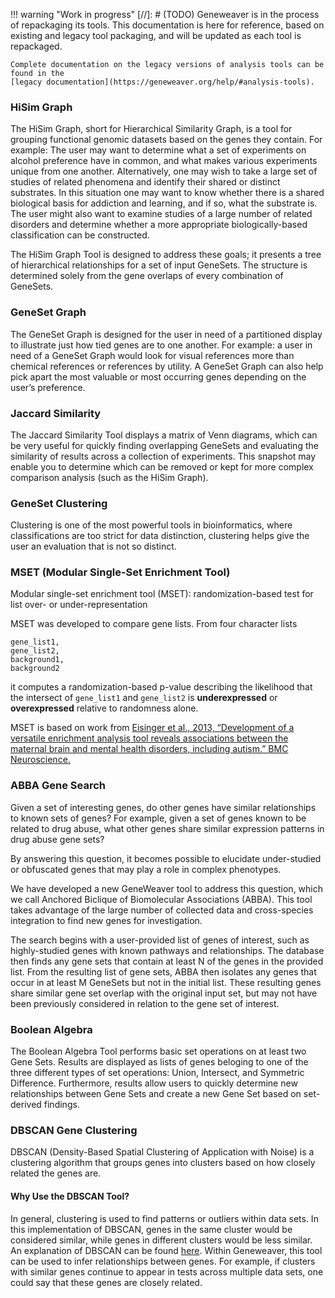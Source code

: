 
!!! warning "Work in progress"
    [//]: # (TODO)
    Geneweaver is in the process of repackaging its tools. This documentation is
    here for reference, based on existing and legacy tool packaging, and will be updated
    as each tool is repackaged.

    Complete documentation on the legacy versions of analysis tools can be found in the
    [legacy documentation](https://geneweaver.org/help/#analysis-tools).

### HiSim Graph
The HiSim Graph, short for Hierarchical Similarity Graph, is a tool for grouping 
functional genomic datasets based on the genes they contain. For example: The user may 
want to determine what a set of experiments on alcohol preference have in common, and 
what makes various experiments unique from one another. Alternatively, one may wish to 
take a large set of studies of related phenomena and identify their shared or distinct 
substrates. In this situation one may want to know whether there is a shared biological 
basis for addiction and learning, and if so, what the substrate is. The user might also 
want to examine studies of a large number of related disorders and determine whether a 
more appropriate biologically-based classification can be constructed.

The HiSim Graph Tool is designed to address these goals; it presents a tree of 
hierarchical relationships for a set of input GeneSets. The structure is determined 
solely from the gene overlaps of every combination of GeneSets.

### GeneSet Graph
The GeneSet Graph is designed for the user in need of a partitioned display to 
illustrate just how tied genes are to one another. For example: a user in need of a 
GeneSet Graph would look for visual references more than chemical references or 
references by utility. A GeneSet Graph can also help pick apart the most valuable or 
most occurring genes depending on the user’s preference.

### Jaccard Similarity
The Jaccard Similarity Tool displays a matrix of Venn diagrams, which can be very useful
for quickly finding overlapping GeneSets and evaluating the similarity of results across
a collection of experiments. This snapshot may enable you to determine which can be 
removed or kept for more complex comparison analysis (such as the HiSim Graph).

### GeneSet Clustering
Clustering is one of the most powerful tools in bioinformatics, where classifications 
are too strict for data distinction, clustering helps give the user an evaluation that 
is not so distinct.

### MSET (Modular Single-Set Enrichment Tool)
Modular single-set enrichment tool (MSET): randomization-based test for list over- or 
under-representation

MSET was developed to compare gene lists. 
From four character lists 
```
gene_list1, 
gene_list2, 
background1, 
background2
``` 
it computes a randomization-based p-value describing the likelihood that the intersect 
of `gene_list1` and `gene_list2` is **underexpressed** or **overexpressed** relative to
randomness alone.

MSET is based on work from [Eisinger et al., 2013, “Development of a versatile enrichment analysis tool reveals associations between the maternal brain and mental health disorders, including autism.” BMC Neuroscience.](https://www.ncbi.nlm.nih.gov/pmc/articles/PMC3840590/)

### ABBA Gene Search
Given a set of interesting genes, do other genes have similar relationships to known 
sets of genes? For example, given a set of genes known to be related to drug abuse, 
what other genes share similar expression patterns in drug abuse gene sets? 

By answering this question, it becomes possible to elucidate under-studied or obfuscated
genes that may play a role in complex phenotypes.

We have developed a new GeneWeaver tool to address this question, which we call 
Anchored Biclique of Biomolecular Associations (ABBA). 
This tool takes advantage of the large number of collected data and cross-species 
integration to find new genes for investigation.

The search begins with a user-provided list of genes of interest, such as highly-studied
genes with known pathways and relationships. The database then finds any gene sets that 
contain at least N of the genes in the provided list. From the resulting list of gene 
sets, ABBA then isolates any genes that occur in at least M GeneSets but not in the 
initial list. These resulting genes share similar gene set overlap with the original 
input set, but may not have been previously considered in relation to the gene set of 
interest.

### Boolean Algebra
The Boolean Algebra Tool performs basic set operations on at least two Gene Sets. 
Results are displayed as lists of genes beloging to one of the three different types of 
set operations: Union, Intersect, and Symmetric Difference. Furthermore, results allow 
users to quickly determine new relationships between Gene Sets and create a new Gene Set
based on set-derived findings.

### DBSCAN Gene Clustering
DBSCAN (Density-Based Spatial Clustering of Application with Noise) is a clustering 
algorithm that groups genes into clusters based on how closely related the genes are.

#### Why Use the DBSCAN Tool?
In general, clustering is used to find patterns or outliers within data sets. In this 
implementation of DBSCAN, genes in the same cluster would be considered similar, while 
genes in different clusters would be less similar. An explanation of DBSCAN can be found
[here](https://en.wikipedia.org/wiki/DBSCAN). Within Geneweaver, this tool can be used 
to infer relationships between genes. For example, if clusters with similar genes 
continue to appear in tests across multiple data sets, one could say that these genes 
are closely related.
